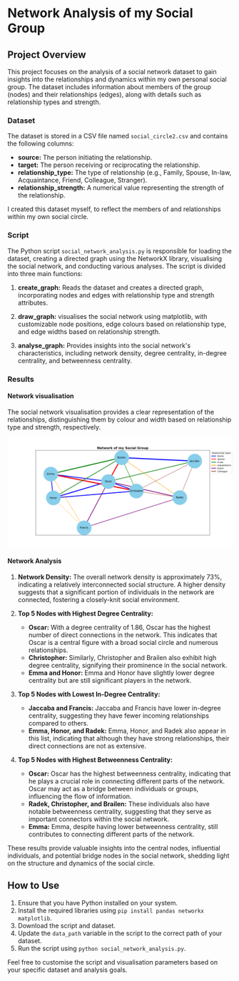 # Network Analysis of my Social Group

## Project Overview

This project focuses on the analysis of a social network dataset to gain insights into the relationships and dynamics within my own personal social group. The dataset includes information about members of the group (nodes) and their relationships (edges), along with details such as relationship types and strength.

### Dataset

The dataset is stored in a CSV file named `social_circle2.csv` and contains the following columns:

- **source:** The person initiating the relationship.
- **target:** The person receiving or reciprocating the relationship.
- **relationship_type:** The type of relationship (e.g., Family, Spouse, In-law, Acquaintance, Friend, Colleague, Stranger).
- **relationship_strength:** A numerical value representing the strength of the relationship.

I created this dataset myself, to reflect the members of and relationships within my own social circle.

### Script

The Python script `social_network_analysis.py` is responsible for loading the dataset, creating a directed graph using the NetworkX library, visualising the social network, and conducting various analyses. The script is divided into three main functions:

1. **create_graph:** Reads the dataset and creates a directed graph, incorporating nodes and edges with relationship type and strength attributes.

2. **draw_graph:** visualises the social network using matplotlib, with customizable node positions, edge colours based on relationship type, and edge widths based on relationship strength.

3. **analyse_graph:** Provides insights into the social network's characteristics, including network density, degree centrality, in-degree centrality, and betweenness centrality.

### Results

#### Network visualisation

The social network visualisation provides a clear representation of the relationships, distinguishing them by colour and width based on relationship type and strength, respectively.

![Social Network visualisation](/plot/social_network.png)

#### Network Analysis

1. **Network Density:** The overall network density is approximately 73%, indicating a relatively interconnected social structure. A higher density suggests that a significant portion of individuals in the network are connected, fostering a closely-knit social environment.

2. **Top 5 Nodes with Highest Degree Centrality:**
   - **Oscar:** With a degree centrality of 1.86, Oscar has the highest number of direct connections in the network. This indicates that Oscar is a central figure with a broad social circle and numerous relationships.
   - **Christopher:** Similarly, Christopher and Brailen also exhibit high degree centrality, signifying their prominence in the social network.
   - **Emma and Honor:** Emma and Honor have slightly lower degree centrality but are still significant players in the network.

3. **Top 5 Nodes with Lowest In-Degree Centrality:**
   - **Jaccaba and Francis:** Jaccaba and Francis have lower in-degree centrality, suggesting they have fewer incoming relationships compared to others.
   - **Emma, Honor, and Radek:** Emma, Honor, and Radek also appear in this list, indicating that although they have strong relationships, their direct connections are not as extensive.

4. **Top 5 Nodes with Highest Betweenness Centrality:**
   - **Oscar:** Oscar has the highest betweenness centrality, indicating that he plays a crucial role in connecting different parts of the network. Oscar may act as a bridge between individuals or groups, influencing the flow of information.
   - **Radek, Christopher, and Brailen:** These individuals also have notable betweenness centrality, suggesting that they serve as important connectors within the social network.
   - **Emma:** Emma, despite having lower betweenness centrality, still contributes to connecting different parts of the network.

These results provide valuable insights into the central nodes, influential individuals, and potential bridge nodes in the social network, shedding light on the structure and dynamics of the social circle.

## How to Use

1. Ensure that you have Python installed on your system.
2. Install the required libraries using `pip install pandas networkx matplotlib`.
3. Download the script and dataset.
4. Update the `data_path` variable in the script to the correct path of your dataset.
5. Run the script using `python social_network_analysis.py`.

Feel free to customise the script and visualisation parameters based on your specific dataset and analysis goals.
